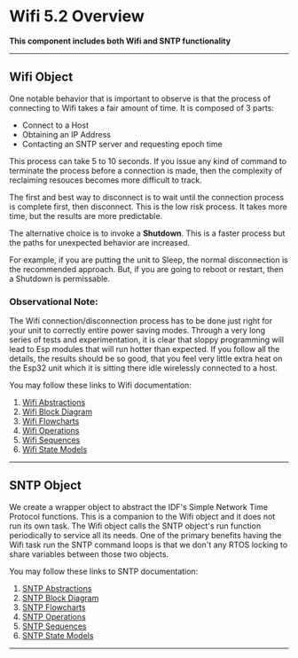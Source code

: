 # Wifi 5.2 Overview

**This component includes both Wifi and SNTP functionality**
___  
## Wifi Object

One notable behavior that is important to observe is that the process of connecting to Wifi takes a fair amount of time. It is composed of 3 parts:
* Connect to a Host
* Obtaining an IP Address
* Contacting an SNTP server and requesting epoch time

This process can take 5 to 10 seconds.  If you issue any kind of command to terminate the process before a connection is made, then the complexity of reclaiming resouces becomes more difficult to track.

The first and best way to disconnect is to wait until the connection process is complete first, then disconnect.  This is the low risk process.  It takes more time, but the results are more predictable.

The alternative choice is to invoke a **Shutdown**.   This is a faster process but the paths for unexpected behavior are increased.

For example, if you are putting the unit to Sleep, the normal disconnection is the recommended approach.  But, if you are going to reboot or restart, then a Shutdown is permissable.

### Observational Note:
The Wifi connection/disconnection process has to be done just right for your unit to correctly entire power saving modes.  Through a very long series of tests and experimentation, it is clear that sloppy programming will lead to Esp modules that will run hotter than expected.   If you follow all the details, the results should be so good, that you feel very little extra heat on the Esp32 unit which it is sitting there idle wirelessly connected to a host. 

You may follow these links to Wifi documentation:
1) [Wifi Abstractions](./src/wifi/docs/wifi_abstractions.md)
2) [Wifi Block Diagram](./src/wifi/docs/wifi_blocks.md)
3) [Wifi Flowcharts](./src/wifi/docs/wifi_flowcharts.md)
4) [Wifi Operations](./src/wifi/docs/wifi_operations.md)
5) [Wifi Sequences](./src/wifi/docs/wifi_sequences.md)
6) [Wifi State Models](./src/wifi/docs/wifi_state_models.md)  
___  
## SNTP Object
We create a wrapper object to abstract the IDF's Simple Network Time Protocol functions. This is a companion to the Wifi object and it does not run its own task.  The Wifi object calls the SNTP object's run function periodically to service all its needs.  One of the primary benefits having the Wifi task run the SNTP command loops is that we don't any RTOS locking to share variables between those two objects. 

You may follow these links to SNTP documentation:
1) [SNTP Abstractions](./src/sntp/docs/sntp_abstractions.md)
2) [SNTP Block Diagram](./src/sntp/docs/sntp_blocks.md)
3) [SNTP Flowcharts](./src/sntp/docs/sntp_flowcharts.md)
4) [SNTP Operations](./src/sntp/docs/sntp_operations.md)
5) [SNTP Sequences](./src/wifi/docs/sntp_sequences.md)
6) [SNTP State Models](./src/sntp/docs/sntp_state_models.md) 
___  

